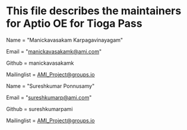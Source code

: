 
# This file describes the maintainers for Aptio OE for Tioga Pass

Name = "Manickavasakam Karpagavinayagam"

Email = "manickavasakamk@ami.com"

Github = manickavasakamk

Mailinglist = AMI_Project@groups.io


Name = "Sureshkumar Ponnusamy"

Email = "sureshkumarp@ami.com"

Github = sureshkumarpami

Mailinglist = AMI_Project@groups.io



